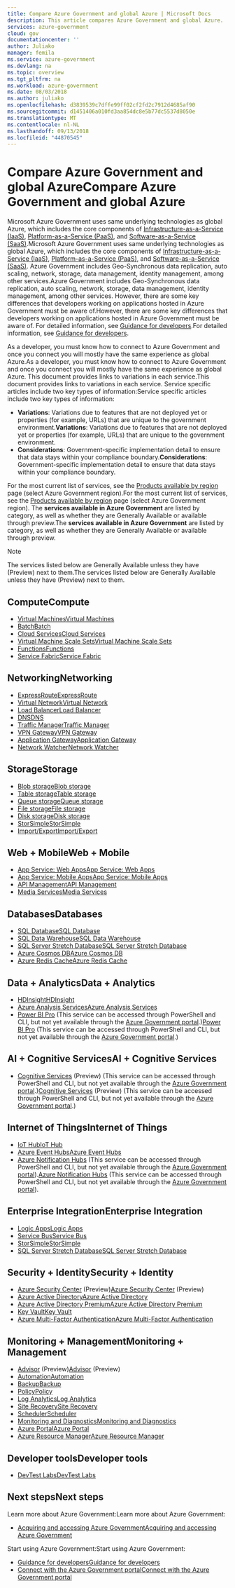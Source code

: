 ```yaml
---
title: Compare Azure Government and global Azure | Microsoft Docs
description: This article compares Azure Government and global Azure.
services: azure-government
cloud: gov
documentationcenter: ''
author: Juliako
manager: femila
ms.service: azure-government
ms.devlang: na
ms.topic: overview
ms.tgt_pltfrm: na
ms.workload: azure-government
ms.date: 08/03/2018
ms.author: juliako
ms.openlocfilehash: d3839539c7dffe99ff02cf2fd2c7912d4685af90
ms.sourcegitcommit: d1451406a010fd3aa854dc8e5b77dc5537d8050e
ms.translationtype: MT
ms.contentlocale: nl-NL
ms.lasthandoff: 09/13/2018
ms.locfileid: "44870545"
---
```

# <a name="compare-azure-government-and-global-azure"></a><span data-ttu-id="622bb-103">Compare Azure Government and global Azure</span><span class="sxs-lookup"><span data-stu-id="622bb-103">Compare Azure Government and global Azure</span></span>

<span data-ttu-id="622bb-104">Microsoft Azure Government uses same underlying technologies as global Azure, which includes the core components of [Infrastructure-as-a-Service (IaaS)](https://azure.microsoft.com/overview/what-is-iaas/), [Platform-as-a-Service (PaaS)](https://azure.microsoft.com/overview/what-is-paas/), and [Software-as-a-Service (SaaS)](https://azure.microsoft.com/overview/what-is-saas/).</span><span class="sxs-lookup"><span data-stu-id="622bb-104">Microsoft Azure Government uses same underlying technologies as global Azure, which includes the core components of [Infrastructure-as-a-Service (IaaS)](https://azure.microsoft.com/overview/what-is-iaas/), [Platform-as-a-Service (PaaS)](https://azure.microsoft.com/overview/what-is-paas/), and [Software-as-a-Service (SaaS)](https://azure.microsoft.com/overview/what-is-saas/).</span></span> <span data-ttu-id="622bb-105">Azure Government includes Geo-Synchronous data replication, auto scaling, network, storage, data management, identity management, among other services.</span><span class="sxs-lookup"><span data-stu-id="622bb-105">Azure Government includes Geo-Synchronous data replication, auto scaling, network, storage, data management, identity management, among other services.</span></span> <span data-ttu-id="622bb-106">However, there are some key differences that developers working on applications hosted in Azure Government must be aware of.</span><span class="sxs-lookup"><span data-stu-id="622bb-106">However, there are some key differences that developers working on applications hosted in Azure Government must be aware of.</span></span> <span data-ttu-id="622bb-107">For detailed information, see [Guidance for developers](documentation-government-developer-guide.md).</span><span class="sxs-lookup"><span data-stu-id="622bb-107">For detailed information, see [Guidance for developers](documentation-government-developer-guide.md).</span></span>

<span data-ttu-id="622bb-108">As a developer, you must know how to connect to Azure Government and once you connect you will mostly have the same experience as global Azure.</span><span class="sxs-lookup"><span data-stu-id="622bb-108">As a developer, you must know how to connect to Azure Government and once you connect you will mostly have the same experience as global Azure.</span></span> <span data-ttu-id="622bb-109">This document provides links to variations in each service.</span><span class="sxs-lookup"><span data-stu-id="622bb-109">This document provides links to variations in each service.</span></span> <span data-ttu-id="622bb-110">Service specific articles include two key types of information:</span><span class="sxs-lookup"><span data-stu-id="622bb-110">Service specific articles include two key types of information:</span></span>

* <span data-ttu-id="622bb-111">**Variations**: Variations due to features that are not deployed yet or properties (for example, URLs) that are unique to the government environment.</span><span class="sxs-lookup"><span data-stu-id="622bb-111">**Variations**: Variations due to features that are not deployed yet or properties (for example, URLs) that are unique to the government environment.</span></span>  
* <span data-ttu-id="622bb-112">**Considerations**: Government-specific implementation detail to ensure that data stays within your compliance boundary.</span><span class="sxs-lookup"><span data-stu-id="622bb-112">**Considerations**: Government-specific implementation detail to ensure that data stays within your compliance boundary.</span></span>

<span data-ttu-id="622bb-113">For the most current list of services, see the [Products available by region](https://azure.microsoft.com/regions/services/) page (select Azure Government region).</span><span class="sxs-lookup"><span data-stu-id="622bb-113">For the most current list of services, see the [Products available by region](https://azure.microsoft.com/regions/services/) page (select Azure Government region).</span></span> <span data-ttu-id="622bb-114">The **services available in Azure Government** are listed by category, as well as whether they are Generally Available or available through preview.</span><span class="sxs-lookup"><span data-stu-id="622bb-114">The **services available in Azure Government** are listed by category, as well as whether they are Generally Available or available through preview.</span></span> 

> [!NOTE]
> <span data-ttu-id="622bb-115">The services listed below are Generally Available unless they have (Preview) next to them.</span><span class="sxs-lookup"><span data-stu-id="622bb-115">The services listed below are Generally Available unless they have (Preview) next to them.</span></span>

## <a name="compute"></a><span data-ttu-id="622bb-116">Compute</span><span class="sxs-lookup"><span data-stu-id="622bb-116">Compute</span></span>

* [<span data-ttu-id="622bb-117">Virtual Machines</span><span class="sxs-lookup"><span data-stu-id="622bb-117">Virtual Machines</span></span>](documentation-government-compute.md#virtual-machines) 
* [<span data-ttu-id="622bb-118">Batch</span><span class="sxs-lookup"><span data-stu-id="622bb-118">Batch</span></span>](documentation-government-compute.md#batch) 
* [<span data-ttu-id="622bb-119">Cloud Services</span><span class="sxs-lookup"><span data-stu-id="622bb-119">Cloud Services</span></span>](documentation-government-compute.md#cloud-services)
* [<span data-ttu-id="622bb-120">Virtual Machine Scale Sets</span><span class="sxs-lookup"><span data-stu-id="622bb-120">Virtual Machine Scale Sets</span></span>](documentation-government-compute.md#virtual-machine-scale-sets) 
* [<span data-ttu-id="622bb-121">Functions</span><span class="sxs-lookup"><span data-stu-id="622bb-121">Functions</span></span>](documentation-government-compute.md#azure-functions)
* [<span data-ttu-id="622bb-122">Service Fabric</span><span class="sxs-lookup"><span data-stu-id="622bb-122">Service Fabric</span></span>](documentation-government-compute.md#service-fabric)

## <a name="networking"></a><span data-ttu-id="622bb-123">Networking</span><span class="sxs-lookup"><span data-stu-id="622bb-123">Networking</span></span>

* [<span data-ttu-id="622bb-124">ExpressRoute</span><span class="sxs-lookup"><span data-stu-id="622bb-124">ExpressRoute</span></span>](documentation-government-networking.md#expressroute-private-connectivity) 
* [<span data-ttu-id="622bb-125">Virtual Network</span><span class="sxs-lookup"><span data-stu-id="622bb-125">Virtual Network</span></span>](documentation-government-networking.md#support-for-virtual-network) 
* [<span data-ttu-id="622bb-126">Load Balancer</span><span class="sxs-lookup"><span data-stu-id="622bb-126">Load Balancer</span></span>](documentation-government-networking.md#support-for-load-balancer)
* [<span data-ttu-id="622bb-127">DNS</span><span class="sxs-lookup"><span data-stu-id="622bb-127">DNS</span></span>](documentation-government-networking.md#support-for-dns) 
* [<span data-ttu-id="622bb-128">Traffic Manager</span><span class="sxs-lookup"><span data-stu-id="622bb-128">Traffic Manager</span></span>](documentation-government-networking.md#support-for-traffic-manager)
* [<span data-ttu-id="622bb-129">VPN Gateway</span><span class="sxs-lookup"><span data-stu-id="622bb-129">VPN Gateway</span></span>](documentation-government-networking.md#support-for-vpn-gateway)
* [<span data-ttu-id="622bb-130">Application Gateway</span><span class="sxs-lookup"><span data-stu-id="622bb-130">Application Gateway</span></span>](documentation-government-networking.md#support-for-application-gateway) 
* [<span data-ttu-id="622bb-131">Network Watcher</span><span class="sxs-lookup"><span data-stu-id="622bb-131">Network Watcher</span></span>](documentation-government-networking.md#support-for-network-watcher) 

## <a name="storage"></a><span data-ttu-id="622bb-132">Storage</span><span class="sxs-lookup"><span data-stu-id="622bb-132">Storage</span></span>

* [<span data-ttu-id="622bb-133">Blob storage</span><span class="sxs-lookup"><span data-stu-id="622bb-133">Blob storage</span></span>](documentation-government-services-storage.md#azure-storage) 
* [<span data-ttu-id="622bb-134">Table storage</span><span class="sxs-lookup"><span data-stu-id="622bb-134">Table storage</span></span>](documentation-government-services-storage.md#azure-storage) 
* [<span data-ttu-id="622bb-135">Queue storage</span><span class="sxs-lookup"><span data-stu-id="622bb-135">Queue storage</span></span>](documentation-government-services-storage.md#azure-storage) 
* [<span data-ttu-id="622bb-136">File storage</span><span class="sxs-lookup"><span data-stu-id="622bb-136">File storage</span></span>](documentation-government-services-storage.md#azure-storage) 
* [<span data-ttu-id="622bb-137">Disk storage</span><span class="sxs-lookup"><span data-stu-id="622bb-137">Disk storage</span></span>](documentation-government-services-storage.md#azure-storage) 
* [<span data-ttu-id="622bb-138">StorSimple</span><span class="sxs-lookup"><span data-stu-id="622bb-138">StorSimple</span></span>](documentation-government-services-storage.md) 
* [<span data-ttu-id="622bb-139">Import/Export</span><span class="sxs-lookup"><span data-stu-id="622bb-139">Import/Export</span></span>](documentation-government-services-storage.md#azure-importexport) 

## <a name="web--mobile"></a><span data-ttu-id="622bb-140">Web + Mobile</span><span class="sxs-lookup"><span data-stu-id="622bb-140">Web + Mobile</span></span>
 
* [<span data-ttu-id="622bb-141">App Service: Web Apps</span><span class="sxs-lookup"><span data-stu-id="622bb-141">App Service: Web Apps</span></span>](documentation-government-services-webandmobile.md#app-services) 
* [<span data-ttu-id="622bb-142">App Service: Mobile Apps</span><span class="sxs-lookup"><span data-stu-id="622bb-142">App Service: Mobile Apps</span></span>](documentation-government-services-webandmobile.md#app-services) 
* [<span data-ttu-id="622bb-143">API Management</span><span class="sxs-lookup"><span data-stu-id="622bb-143">API Management</span></span>](documentation-government-services-webandmobile.md#api-management) 
* [<span data-ttu-id="622bb-144">Media Services</span><span class="sxs-lookup"><span data-stu-id="622bb-144">Media Services</span></span>](documentation-government-services-media.md) 

## <a name="databases"></a><span data-ttu-id="622bb-145">Databases</span><span class="sxs-lookup"><span data-stu-id="622bb-145">Databases</span></span>

* [<span data-ttu-id="622bb-146">SQL Database</span><span class="sxs-lookup"><span data-stu-id="622bb-146">SQL Database</span></span>](documentation-government-services-database.md#sql-database) 
* [<span data-ttu-id="622bb-147">SQL Data Warehouse</span><span class="sxs-lookup"><span data-stu-id="622bb-147">SQL Data Warehouse</span></span>](documentation-government-services-database.md#sql-data-warehouse)
* [<span data-ttu-id="622bb-148">SQL Server Stretch Database</span><span class="sxs-lookup"><span data-stu-id="622bb-148">SQL Server Stretch Database</span></span>](documentation-government-services-database.md#sql-server-stretch-database) 
* [<span data-ttu-id="622bb-149">Azure Cosmos DB</span><span class="sxs-lookup"><span data-stu-id="622bb-149">Azure Cosmos DB</span></span>](documentation-government-services-database.md#azure-cosmos-db)
* [<span data-ttu-id="622bb-150">Azure Redis Cache</span><span class="sxs-lookup"><span data-stu-id="622bb-150">Azure Redis Cache</span></span>](documentation-government-services-database.md#azure-redis-cache) 

## <a name="data--analytics"></a><span data-ttu-id="622bb-151">Data + Analytics</span><span class="sxs-lookup"><span data-stu-id="622bb-151">Data + Analytics</span></span>
 
* [<span data-ttu-id="622bb-152">HDInsight</span><span class="sxs-lookup"><span data-stu-id="622bb-152">HDInsight</span></span>](documentation-government-services-dataandanalytics.md#hdinsight) 
* [<span data-ttu-id="622bb-153">Azure Analysis Services</span><span class="sxs-lookup"><span data-stu-id="622bb-153">Azure Analysis Services</span></span>](documentation-government-services-dataandanalytics.md#azure-analysis-services) 
* <span data-ttu-id="622bb-154">[Power BI Pro](documentation-government-services-dataandanalytics.md#power-bi) (This service can be accessed through PowerShell and CLI, but not yet available through the [Azure Government portal](https://portal.azure.us).)</span><span class="sxs-lookup"><span data-stu-id="622bb-154">[Power BI Pro](documentation-government-services-dataandanalytics.md#power-bi) (This service can be accessed through PowerShell and CLI, but not yet available through the [Azure Government portal](https://portal.azure.us).)</span></span>

## <a name="ai--cognitive-services"></a><span data-ttu-id="622bb-155">AI + Cognitive Services</span><span class="sxs-lookup"><span data-stu-id="622bb-155">AI + Cognitive Services</span></span> 
 
* <span data-ttu-id="622bb-156">[Cognitive Services](documentation-government-services-aiandcognitiveservices.md) (Preview) (This service can be accessed through PowerShell and CLI, but not yet available through the [Azure Government portal](https://portal.azure.us).)</span><span class="sxs-lookup"><span data-stu-id="622bb-156">[Cognitive Services](documentation-government-services-aiandcognitiveservices.md) (Preview) (This service can be accessed through PowerShell and CLI, but not yet available through the [Azure Government portal](https://portal.azure.us).)</span></span>

## <a name="internet-of-things"></a><span data-ttu-id="622bb-157">Internet of Things</span><span class="sxs-lookup"><span data-stu-id="622bb-157">Internet of Things</span></span>

* [<span data-ttu-id="622bb-158">IoT Hub</span><span class="sxs-lookup"><span data-stu-id="622bb-158">IoT Hub</span></span>](documentation-government-services-iot-hub.md#azure-iot-hub) 
* [<span data-ttu-id="622bb-159">Azure Event Hubs</span><span class="sxs-lookup"><span data-stu-id="622bb-159">Azure Event Hubs</span></span>](documentation-government-services-iot-hub.md#azure-event-hubs) 
* <span data-ttu-id="622bb-160">[Azure Notification Hubs](documentation-government-services-iot-hub.md#azure-notification-hubs) (This service can be accessed through PowerShell and CLI, but not yet available through the [Azure Government portal](https://portal.azure.us)).</span><span class="sxs-lookup"><span data-stu-id="622bb-160">[Azure Notification Hubs](documentation-government-services-iot-hub.md#azure-notification-hubs) (This service can be accessed through PowerShell and CLI, but not yet available through the [Azure Government portal](https://portal.azure.us)).</span></span>

## <a name="enterprise-integration"></a><span data-ttu-id="622bb-161">Enterprise Integration</span><span class="sxs-lookup"><span data-stu-id="622bb-161">Enterprise Integration</span></span>

* [<span data-ttu-id="622bb-162">Logic Apps</span><span class="sxs-lookup"><span data-stu-id="622bb-162">Logic Apps</span></span>](documentation-government-services-integration.md#logic-apps) 
* [<span data-ttu-id="622bb-163">Service Bus</span><span class="sxs-lookup"><span data-stu-id="622bb-163">Service Bus</span></span>](documentation-government-networking.md#support-for-service-bus) 
* [<span data-ttu-id="622bb-164">StorSimple</span><span class="sxs-lookup"><span data-stu-id="622bb-164">StorSimple</span></span>](documentation-government-services-storage.md) 
* [<span data-ttu-id="622bb-165">SQL Server Stretch Database</span><span class="sxs-lookup"><span data-stu-id="622bb-165">SQL Server Stretch Database</span></span>](documentation-government-services-database.md#sql-server-stretch-database) 

## <a name="security--identity"></a><span data-ttu-id="622bb-166">Security + Identity</span><span class="sxs-lookup"><span data-stu-id="622bb-166">Security + Identity</span></span>
 
* <span data-ttu-id="622bb-167">[Azure Security Center](documentation-government-services-securityandidentity.md#azure-security-center) (Preview)</span><span class="sxs-lookup"><span data-stu-id="622bb-167">[Azure Security Center](documentation-government-services-securityandidentity.md#azure-security-center) (Preview)</span></span>
* [<span data-ttu-id="622bb-168">Azure Active Directory</span><span class="sxs-lookup"><span data-stu-id="622bb-168">Azure Active Directory</span></span>](documentation-government-services-securityandidentity.md#azure-active-directory) 
* [<span data-ttu-id="622bb-169">Azure Active Directory Premium</span><span class="sxs-lookup"><span data-stu-id="622bb-169">Azure Active Directory Premium</span></span>](documentation-government-services-securityandidentity.md#azure-active-directory-premium-p1-and-p2) 
* [<span data-ttu-id="622bb-170">Key Vault</span><span class="sxs-lookup"><span data-stu-id="622bb-170">Key Vault</span></span>](documentation-government-services-securityandidentity.md#key-vault) 
* [<span data-ttu-id="622bb-171">Azure Multi-Factor Authentication</span><span class="sxs-lookup"><span data-stu-id="622bb-171">Azure Multi-Factor Authentication</span></span>](documentation-government-services-securityandidentity.md#azure-multi-factor-authentication) 

## <a name="monitoring--management"></a><span data-ttu-id="622bb-172">Monitoring + Management</span><span class="sxs-lookup"><span data-stu-id="622bb-172">Monitoring + Management</span></span>

* <span data-ttu-id="622bb-173">[Advisor](documentation-government-services-monitoringandmanagement.md#advisor) (Preview)</span><span class="sxs-lookup"><span data-stu-id="622bb-173">[Advisor](documentation-government-services-monitoringandmanagement.md#advisor) (Preview)</span></span>
* [<span data-ttu-id="622bb-174">Automation</span><span class="sxs-lookup"><span data-stu-id="622bb-174">Automation</span></span>](documentation-government-services-monitoringandmanagement.md#automation) 
* [<span data-ttu-id="622bb-175">Backup</span><span class="sxs-lookup"><span data-stu-id="622bb-175">Backup</span></span>](documentation-government-services-backup.md) 
* [<span data-ttu-id="622bb-176">Policy</span><span class="sxs-lookup"><span data-stu-id="622bb-176">Policy</span></span>](documentation-government-services-monitoringandmanagement.md#policy) 
* [<span data-ttu-id="622bb-177">Log Analytics</span><span class="sxs-lookup"><span data-stu-id="622bb-177">Log Analytics</span></span>](documentation-government-services-monitoringandmanagement.md#log-analytics) 
* [<span data-ttu-id="622bb-178">Site Recovery</span><span class="sxs-lookup"><span data-stu-id="622bb-178">Site Recovery</span></span>](documentation-government-services-monitoringandmanagement.md#site-recovery) 
* [<span data-ttu-id="622bb-179">Scheduler</span><span class="sxs-lookup"><span data-stu-id="622bb-179">Scheduler</span></span>](documentation-government-services-monitoringandmanagement.md#scheduler) 
* [<span data-ttu-id="622bb-180">Monitoring and Diagnostics</span><span class="sxs-lookup"><span data-stu-id="622bb-180">Monitoring and Diagnostics</span></span>](documentation-government-services-monitoringandmanagement.md#monitor) 
* [<span data-ttu-id="622bb-181">Azure Portal</span><span class="sxs-lookup"><span data-stu-id="622bb-181">Azure Portal</span></span>](documentation-government-services-monitoringandmanagement.md#azure-portal) 
* [<span data-ttu-id="622bb-182">Azure Resource Manager</span><span class="sxs-lookup"><span data-stu-id="622bb-182">Azure Resource Manager</span></span>](documentation-government-services-monitoringandmanagement.md#azure-resource-manager) 

## <a name="developer-tools"></a><span data-ttu-id="622bb-183">Developer tools</span><span class="sxs-lookup"><span data-stu-id="622bb-183">Developer tools</span></span>

* [<span data-ttu-id="622bb-184">DevTest Labs</span><span class="sxs-lookup"><span data-stu-id="622bb-184">DevTest Labs</span></span>](documentation-government-services-devtools.md#devtest-labs) 

## <a name="next-steps"></a><span data-ttu-id="622bb-185">Next steps</span><span class="sxs-lookup"><span data-stu-id="622bb-185">Next steps</span></span>

<span data-ttu-id="622bb-186">Learn more about Azure Government:</span><span class="sxs-lookup"><span data-stu-id="622bb-186">Learn more about Azure Government:</span></span>

* [<span data-ttu-id="622bb-187">Acquiring and accessing Azure Government</span><span class="sxs-lookup"><span data-stu-id="622bb-187">Acquiring and accessing Azure Government</span></span>](https://azure.microsoft.com/offers/azure-government/)

<span data-ttu-id="622bb-188">Start using Azure Government:</span><span class="sxs-lookup"><span data-stu-id="622bb-188">Start using Azure Government:</span></span>

* [<span data-ttu-id="622bb-189">Guidance for developers</span><span class="sxs-lookup"><span data-stu-id="622bb-189">Guidance for developers</span></span>](documentation-government-developer-guide.md)
* [<span data-ttu-id="622bb-190">Connect with the Azure Government portal</span><span class="sxs-lookup"><span data-stu-id="622bb-190">Connect with the Azure Government portal</span></span>](documentation-government-get-started-connect-with-portal.md)
